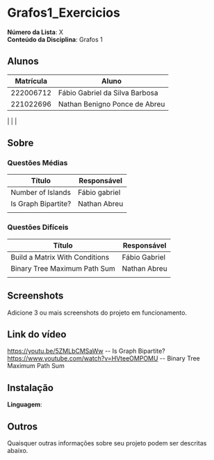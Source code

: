 

# Grafos1_Exercicios
**Número da Lista**: X<br>
**Conteúdo da Disciplina**: Grafos 1<br>

## Alunos
|Matrícula | Aluno |
| -- | -- |
| 222006712 | Fábio Gabriel da Silva Barbosa |
| 221022696 | Nathan Benigno Ponce de Abreu |

|  |   |

## Sobre 


### Questões Médias
| Título | Responsável | 
| -- | -- | 
| Number of Islands | Fábio gabriel | 
| Is Graph Bipartite?| Nathan Abreu | 
|  |   |


### Questões Difíceis
| Título | Responsável | 
| -- | -- | 
| Build a Matrix With Conditions | Fábio Gabriel | 
| Binary Tree Maximum Path Sum | Nathan Abreu | 
|  |  |

## Screenshots
Adicione 3 ou mais screenshots do projeto em funcionamento.

## Link do vídeo

https://youtu.be/5ZMLbCMSaWw -- Is Graph Bipartite?
https://www.youtube.com/watch?v=HVteeOMPOMU --  Binary Tree Maximum Path Sum

## Instalação 
**Linguagem**: <br>


## Outros 
Quaisquer outras informações sobre seu projeto podem ser descritas abaixo.